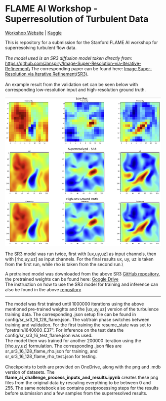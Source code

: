 # FLAME AI Workshop - Superresolution of Turbulent Data

[Workshop Website](https://flame-ai-workshop.github.io) | [Kaggle](https://www.kaggle.com/competitions/2023-flame-ai-challenge)

This is repository for a submission for the Stanford FLAME AI workshop for superresolving turbulent flow data.\
\
*The model used is an SR3 diffusion model taken directly from*: https://github.com/Janspiry/Image-Super-Resolution-via-Iterative-Refinement\
The corresponding paper can be found here: [Image Super-Resolution via Iterative Refinement(SR3)](https://arxiv.org/pdf/2104.07636.pdf ).\
\
An example result from the validation set can be seen below with corresponding low-resolution input and high-resolution ground truth.


 <img src="./misc/superres1.png" alt="show" style="zoom:90%;" /> 

The SR3 model was run twice, first with [ux,uy,uz] as input channels, then with [rho,uy,uz] as input channels. For the final results ux, uy, uz is taken from the first run, while rho is taken from the second run.\

A pretrained model was downloaded from the above SR3 [GitHub repository](https://github.com/Janspiry/Image-Super-Resolution-via-Iterative-Refinement), the pretrained weights can be found here: [Google Drive](https://drive.google.com/drive/folders/12jh0K8XoM1FqpeByXvugHHAF3oAZ8KRu)\
The instruction on how to use the SR3 model for training and inference can also be found in the above [repository](https://github.com/Janspiry/Image-Super-Resolution-via-Iterative-Refinement)
***
The model was first trained until 1000000 iterations using the above mentioned pre-trained weights and the [ux,uy,uz] version of the turbulence training data. The corresponding .json setup file can be found in config/sr_sr3_16_128_flame.json. The val/train phase switches between training and validation. For the first training the resume_state was set to "pretrain/I640000_E37". For inference on the test data the config/sr_sr3_16_test_flame.json was used. \
The model then was trained for another 200000 iteration using the [rho,uy,uz] formulation. The corresponding .json files are sr_sr3_16_128_flame_rho.json for training, and sr_sr3_16_128_flame_rho_test.json for testing.\
\
Checkpoints to both are provided on OneDrive, along with the png and .mdb version of datasets. The **flame_ai_challenge_process_inputs_and_results.ipynb** creates these png files from the original data by rescaling everything to be between 0 and 255. The same notebook also contains postprocessing steps for the results before submission and a few samples from the superresolved results.












